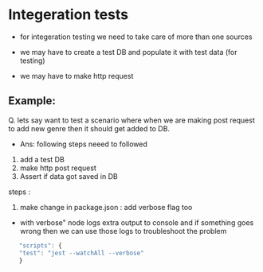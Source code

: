 # Integeration tests

- for integeration testing we need to take care of more than one sources

- we may have to create a test DB and populate it with test data (for testing)
- we may have to make http request

## Example:

Q. lets say want to test a scenario where when we are making post request to add new genre then it should get added to DB.

- Ans: following steps neeed to followed

1. add a test DB
2. make http post request
3. Assert if data got saved in DB

steps :

1. make change in package.json : add verbose flag too

- with verbose" node logs extra output to console and if something goes wrong then we can use those logs to troubleshoot the problem

```js
   "scripts": {
   "test": "jest --watchAll --verbose"
   }
```
